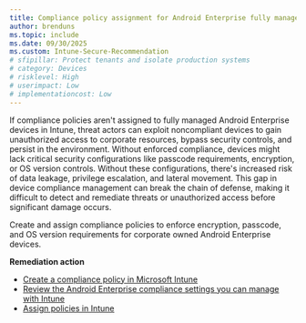 ```yaml
---
title: Compliance policy assignment for Android Enterprise fully managed devices
author: brenduns
ms.topic: include
ms.date: 09/30/2025
ms.custom: Intune-Secure-Recommendation
# sfipillar: Protect tenants and isolate production systems
# category: Devices
# risklevel: High
# userimpact: Low
# implementationcost: Low
---
```

If compliance policies aren't assigned to fully managed Android Enterprise devices in Intune, threat actors can exploit noncompliant devices to gain unauthorized access to corporate resources, bypass security controls, and persist in the environment. Without enforced compliance, devices might lack critical security configurations like passcode requirements, encryption, or OS version controls. Without these configurations, there's increased risk of data leakage, privilege escalation, and lateral movement. This gap in device compliance management can break the chain of defense, making it difficult to detect and remediate threats or unauthorized access before significant damage occurs.

Create and assign compliance policies to enforce encryption, passcode, and OS version requirements for corporate owned Android Enterprise devices.

**Remediation action**

- [Create a compliance policy in Microsoft Intune](/intune/intune-service/protect/create-compliance-policy)
- [Review the Android Enterprise compliance settings you can manage with Intune](/intune/intune-service/protect/compliance-policy-create-android-for-work)
- [Assign policies in Intune](/intune/intune-service/configuration/device-profile-assign)